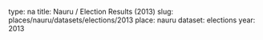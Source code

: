 type: na
title: Nauru / Election Results (2013)
slug: places/nauru/datasets/elections/2013
place: nauru
dataset: elections
year: 2013
